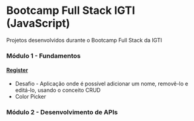 # Bootcamp Full Stack IGTI (JavaScript)

Projetos desenvolvidos durante o Bootcamp Full Stack da IGTI

### Módulo 1 - Fundamentos

#### [Register](https://jguilhermecoelho.github.io/Bootcamp-Full-Stack-IGTI/modulo1/register/)

- Desafio - Aplicação onde é possível adicionar um nome, removê-lo e editá-lo, usando o conceito CRUD
- Color Picker

### Módulo 2 - Desenvolvimento de APIs
